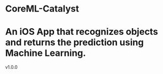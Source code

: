 # CoreML-Catalyst
# An iOS App that recognizes objects and returns the prediction using Machine Learning. 

v1.0.0
